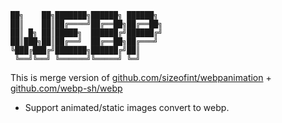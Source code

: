 

```
██╗    ██╗███████╗██████╗ ██████╗
██║    ██║██╔════╝██╔══██╗██╔══██╗
██║ █╗ ██║█████╗  ██████╔╝██████╔╝
██║███╗██║██╔══╝  ██╔══██╗██╔═══╝
╚███╔███╔╝███████╗██████╔╝██║
 ╚══╝╚══╝ ╚══════╝╚═════╝ ╚═╝
```


This is merge version of [github.com/sizeofint/webpanimation](https://github.com/sizeofint/webpanimation) + [github.com/webp-sh/webp](https://github.com/webp-sh/webp)

- Support animated/static images convert to webp.
